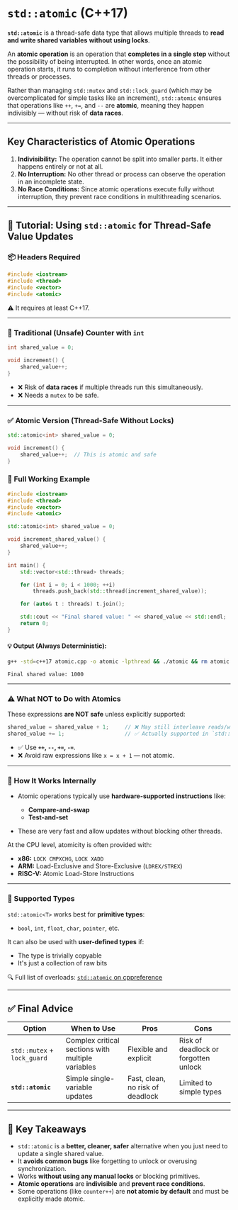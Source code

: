 # `std::atomic` (C++17)

**`std::atomic`** is a thread-safe data type that allows multiple threads to **read and write shared variables** **without using locks**.

An **atomic operation** is an operation that **completes in a single step** without the possibility of being interrupted. In other words, once an atomic operation starts, it runs to completion without interference from other threads or processes.

Rather than managing `std::mutex` and `std::lock_guard` (which may be overcomplicated for simple tasks like an increment), `std::atomic` ensures that operations like `++`, `+=`, and `--` are **atomic**, meaning they happen indivisibly — without risk of **data races**.

---

## **Key Characteristics of Atomic Operations**
1. **Indivisibility:** The operation cannot be split into smaller parts. It either happens entirely or not at all.  
2. **No Interruption:** No other thread or process can observe the operation in an incomplete state.  
3. **No Race Conditions:** Since atomic operations execute fully without interruption, they prevent race conditions in multithreading scenarios.  

---

## 🧪 Tutorial: Using `std::atomic` for Thread-Safe Value Updates

### 📦 Headers Required

```cpp
#include <iostream>
#include <thread>
#include <vector>
#include <atomic>
```
⚠️ It requires at least C++17.

---

### 🚫 Traditional (Unsafe) Counter with `int`

```cpp
int shared_value = 0;

void increment() {
    shared_value++;
}
```

* ❌ Risk of **data races** if multiple threads run this simultaneously.
* ❌ Needs a `mutex` to be safe.

---

### ✅ Atomic Version (Thread-Safe Without Locks)

```cpp
std::atomic<int> shared_value = 0;

void increment() {
    shared_value++;  // This is atomic and safe
}
```

### 🧵 Full Working Example 

```cpp
#include <iostream>
#include <thread>
#include <vector>
#include <atomic>

std::atomic<int> shared_value = 0;

void increment_shared_value() {
    shared_value++;
}

int main() {
    std::vector<std::thread> threads;

    for (int i = 0; i < 1000; ++i)
        threads.push_back(std::thread(increment_shared_value));

    for (auto& t : threads) t.join();

    std::cout << "Final shared value: " << shared_value << std::endl;
    return 0;
}
```

#### 💡 Output (Always Deterministic):
```bash
g++ -std=c++17 atomic.cpp -o atomic -lpthread && ./atomic && rm atomic
```

```
Final shared value: 1000
```

---

### ⚠️ What NOT to Do with Atomics

These expressions **are NOT safe** unless explicitly supported:

```cpp
shared_value = shared_value + 1;     // ❌ May still interleave reads/writes
shared_value += 1;                   // ✅ Actually supported in `std::atomic`
```

* ✅ Use **`++`, `--`, `+=`, `-=`**.
* ❌ Avoid raw expressions like `x = x + 1` — not atomic.

---

### 🧬 How It Works Internally

* Atomic operations typically use **hardware-supported instructions** like:

  * **Compare-and-swap**
  * **Test-and-set**
* These are very fast and allow updates without blocking other threads.

At the CPU level, atomicity is often provided with:
- **x86:** `LOCK CMPXCHG`, `LOCK XADD`
- **ARM:** Load-Exclusive and Store-Exclusive (`LDREX/STREX`)
- **RISC-V:** Atomic Load-Store Instructions

---

### 🧠 Supported Types

`std::atomic<T>` works best for **primitive types**:

* `bool`, `int`, `float`, `char`, `pointer`, etc.

It can also be used with **user-defined types** if:

* The type is trivially copyable
* It's just a collection of raw bits

🔍 Full list of overloads: [`std::atomic` on cppreference](https://en.cppreference.com/w/cpp/atomic/atomic)

---

## ✅ Final Advice

| Option                      | When to Use                                       | Pros                             | Cons                                 |
| --------------------------- | ------------------------------------------------- | -------------------------------- | ------------------------------------ |
| `std::mutex` + `lock_guard` | Complex critical sections with multiple variables | Flexible and explicit            | Risk of deadlock or forgotten unlock |
| **`std::atomic`**           | Simple single-variable updates                    | Fast, clean, no risk of deadlock | Limited to simple types              |

---

## 📌 Key Takeaways

* `std::atomic` is a **better, cleaner, safer** alternative when you just need to update a single shared value.
* It **avoids common bugs** like forgetting to unlock or overusing synchronization.
* Works **without using any manual locks** or blocking primitives.
* **Atomic operations** are **indivisible** and **prevent race conditions**.  
* Some operations (like `counter++`) are **not atomic by default** and must be explicitly made atomic.  